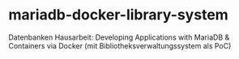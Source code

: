 # mariadb-docker-library-system
Datenbanken Hausarbeit: Developing Applications with MariaDB &amp; Containers via Docker (mit Bibliotheksverwaltungssystem als PoC)
